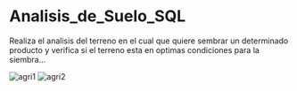 # Analisis_de_Suelo_SQL
Realiza el analisis del terreno en el cual que quiere sembrar un determinado producto y verifica si el terreno esta en optimas condiciones para la siembra...


![agri1](https://github.com/gohset/Analisis_de_Suelo_SQL/assets/76674375/b9359dbe-4f30-4b21-9cdb-31c824790dbd)
![agri2](https://github.com/gohset/Analisis_de_Suelo_SQL/assets/76674375/a2f71854-a1a3-4ea9-a17f-154c8ab498f9)
